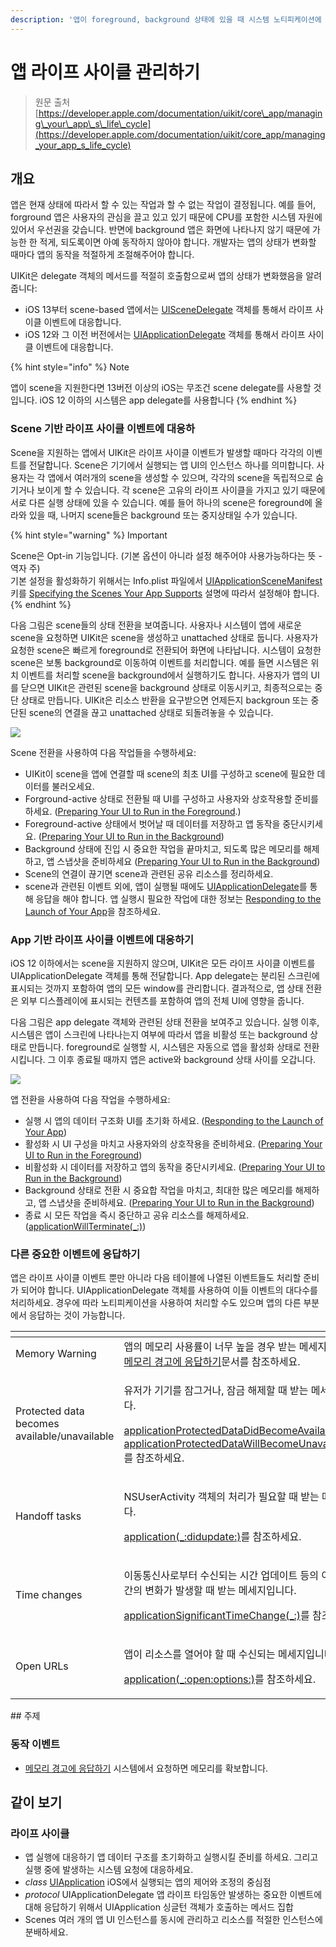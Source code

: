 ```yaml
---
description: '앱이 foreground, background 상태에 있을 때 시스템 노티피케이션에 대응하고 시스템과 관련된 중요한 이벤트를 처리하세요.'
---
```


# 앱 라이프 사이클 관리하기

> 원문 출처  
> [https://developer.apple.com/documentation/uikit/core\_app/managing\_your\_app\_s\_life\_cycle](https://developer.apple.com/documentation/uikit/core_app/managing_your_app_s_life_cycle)

## 개요 <a id="overview"></a>

앱은 현재 상태에 따라서 할 수 있는 작업과 할 수 없는 작업이 결정됩니다. 예를 들어, forground 앱은 사용자의 관심을 끌고 있고 있기 때문에 CPU를 포함한 시스템 자원에 있어서 우선권을 갖습니다. 반면에 background 앱은 화면에 나타나지 않기 때문에 가능한 한 적게, 되도록이면 아예 동작하지 않아야 합니다. 개발자는 앱의 상태가 변화할 때마다 앱의 동작을 적절하게 조절해주어야 합니다.

UIKit은 delegate 객체의 메서드를 적절히 호출함으로써 앱의 상태가 변화했음을 알려줍니다:

* iOS 13부터 scene-based 앱에서는 [UISceneDelegate](../../../etc/not-found.md) 객체를 통해서 라이프 사이클 이벤트에 대응합니다.
* iOS 12와 그 이전 버전에서는 [UIApplicationDelegate](../../../etc/not-found.md) 객체를 통해서 라이프 사이클 이벤트에 대응합니다.

{% hint style="info" %}
Note

앱이 scene을 지원한다면 13버전 이상의 iOS는 무조건 scene delegate를 사용할 것입니다. iOS 12 이하의 시스템은 app delegate를 사용합니다
{% endhint %}

### Scene 기반 라이프 사이클 이벤트에 대응하 <a id="respond-to-scene-based-life-cycle-events"></a>

Scene을 지원하는 앱에서 UIKit은 라이프 사이클 이벤트가 발생할 때마다 각각의 이벤트를 전달합니다. Scene은 기기에서 실행되는 앱 UI의 인스턴스 하나를 의미합니다. 사용자는 각 앱에서 여러개의 scene을 생성할 수 있으며, 각각의 scene을 독립적으로 숨기거나 보이게 할 수 있습니다. 각 scene은 고유의 라이프 사이클을 가지고 있기 때문에 서로 다른 실행 상태에 있을 수 있습니다. 예를 들어 하나의 scene은 foreground에 올라와 있을 때, 나머지 scene들은 background 또는 중지상태일 수가 있습니다.

{% hint style="warning" %}
Important

Scene은 Opt-in 기능입니다. \(기본 옵션이 아니라 설정 해주어야 사용가능하다는 뜻 - 역자 주\)  
기본 설정을 활성화하기 위해서는 Info.plist 파일에서 [UIApplicationSceneManifest](../../../etc/not-found.md) 키를 [Specifying the Scenes Your App Supports](https://developer.apple.com/documentation/uikit/app_and_environment/scenes/specifying_the_scenes_your_app_supports) 설명에 따라서 설정해야 합니다.
{% endhint %}

다음 그림은 scene들의 상태 전환을 보여줍니다. 사용자나 시스템이 앱에 새로운 scene을 요청하면 UIKit은 scene을 생성하고 unattached 상태로 둡니다. 사용자가 요청한 scene은 빠르게 foreground로 전환되어 화면에 나타납니다. 시스템이 요청한 scene은 보통 background로 이동하여 이벤트를 처리합니다. 예를 들면 시스템은 위치 이벤트를 처리할 scene을 background에서 실행하기도 합니다. 사용자가 앱의 UI를 닫으면 UIKit은 관련된 scene을 background 상태로 이동시키고, 최종적으로는 중단 상태로 만듭니다. UIKit은 리소스 반환을 요구받으면 언제든지 backgroun 또는 중단된 scene의 연결을 끊고 unattached 상태로 되돌려놓을 수 있습니다.  


![](../../../.gitbook/assets/scene-life-cycle.png)

Scene 전환을 사용하여 다음 작업들을 수행하세요:

* UIKit이 scene을 앱에 연결할 때 scene의 최초 UI를 구성하고 scene에 필요한 데이터를 불러오세요.
* Forground-active 상태로 전환될 때 UI를 구성하고 사용자와 상호작용할 준비를 하세요. \([Preparing Your UI to Run in the Foreground](https://developer.apple.com/documentation/uikit/app_and_environment/scenes/preparing_your_ui_to_run_in_the_foreground).\)
* Foreground-active 상태에서 벗어날 때 데이터를 저장하고 앱 동작을 중단시키세요. \([Preparing Your UI to Run in the Background](https://developer.apple.com/documentation/uikit/app_and_environment/scenes/preparing_your_ui_to_run_in_the_background)\)
* Background 상태에 진입 시 중요한 작업을 끝마치고, 되도록 많은 메모리를 해제하고, 앱 스냅샷을 준비하세요 \([Preparing Your UI to Run in the Background](https://developer.apple.com/documentation/uikit/app_and_environment/scenes/preparing_your_ui_to_run_in_the_background)\)
* Scene의 연결이 끊기면 scene과 관련된 공유 리소스를 정리하세요.
* scene과 관련된 이벤트 외에, 앱이 실행될 때에도 [UIApplicationDelegate](../../../etc/not-found.md)를 통해 응답을 해야 합니다. 앱 실행시 필요한 작업에 대한 정보는 [Responding to the Launch of Your App](https://developer.apple.com/documentation/uikit/app_and_environment/responding_to_the_launch_of_your_app)을 참조하세요.



### App 기반 라이프 사이클 이벤트에 대응하기

iOS 12 이하에서는 scene을 지원하지 않으며, UIKit은 모든 라이프 사이클 이벤트를 UIApplicationDelegate 객체를 통해 전달합니다. App delegate는 분리된 스크린에 표시되는 것까지 포함하여 앱의 모든 window를 관리합니다. 결과적으로, 앱 상태 전환은 외부 디스플레이에 표시되는 컨텐츠를 포함하여 앱의 전체 UI에 영향을 줍니다.

다음 그림은 app delegate 객체와 관련된 상태 전환을 보여주고 있습니다. 실행 이후, 시스템은 앱이 스크린에 나타나는지 여부에 따라서 앱을 비활성 또는 background 상태로 만듭니다. foreground로 실행할 시, 시스템은 자동으로 앱을 활성화 상태로 전환시킵니다. 그 이후 종료될 때까지 앱은 active와 background 상태 사이를 오갑니다.

![](../../../.gitbook/assets/app-life-cycle.png)

앱 전환을 사용하여 다음 작업을 수행하세요:

* 실행 시 앱의 데이터 구조화 UI를 초기화 하세요. \([Responding to the Launch of Your App](https://developer.apple.com/documentation/uikit/app_and_environment/responding_to_the_launch_of_your_app)\)
* 활성화 시 UI 구성을 마치고 사용자와의 상호작용을 준비하세요. \([Preparing Your UI to Run in the Foreground](https://developer.apple.com/documentation/uikit/app_and_environment/scenes/preparing_your_ui_to_run_in_the_foreground)\)
* 비활성화 시 데이터를 저장하고 앱의 동작을 중단시키세요. \([Preparing Your UI to Run in the Background](https://developer.apple.com/documentation/uikit/app_and_environment/scenes/preparing_your_ui_to_run_in_the_background)\)
* Background 상태로 전환 시 중요합 작업을 마치고, 최대한 많은 메모리를 해제하고, 앱 스냅샷을 준비하세요. \([Preparing Your UI to Run in the Background](https://developer.apple.com/documentation/uikit/app_and_environment/scenes/preparing_your_ui_to_run_in_the_background)\)
* 종료 시 모든 작업을 즉시 중단하고 공유 리소스를 해제하세요. \([applicationWillTerminate\(\_:\)](../../../etc/not-found.md)\)

### 다른 중요한 이벤트에 응답하기 <a id="respond-to-other-significant-events"></a>

앱은 라이프 사이클 이벤트 뿐만 아니라 다음 테이블에 나열된 이벤트들도 처리할 준비가 되어야 합니다. UIApplicationDelegate 객체를 사용하여 이들 이벤트의 대다수를 처리하세요. 경우에 따라 노티피케이션을 사용하여 처리할 수도 있으며 앱의 다른 부분에서 응답하는 것이 가능합니다.

<table>
  <thead>
    <tr>
      <th style="text-align:left"></th>
      <th style="text-align:left"></th>
    </tr>
  </thead>
  <tbody>
    <tr>
      <td style="text-align:left">Memory Warning</td>
      <td style="text-align:left">&#xC571;&#xC758; &#xBA54;&#xBAA8;&#xB9AC; &#xC0AC;&#xC6A9;&#xB960;&#xC774;
        &#xB108;&#xBB34; &#xB192;&#xC744; &#xACBD;&#xC6B0; &#xBC1B;&#xB294; &#xBA54;&#xC138;&#xC9C0;&#xC785;&#xB2C8;&#xB2E4;.
        <a
        href="../../../etc/not-found.md">&#xBA54;&#xBAA8;&#xB9AC; &#xACBD;&#xACE0;&#xC5D0; &#xC751;&#xB2F5;&#xD558;&#xAE30;</a>&#xBB38;&#xC11C;&#xB97C;
          &#xCC38;&#xC870;&#xD558;&#xC138;&#xC694;.</td>
    </tr>
    <tr>
      <td style="text-align:left">Protected data becomes available/unavailable</td>
      <td style="text-align:left">
        <p>&#xC720;&#xC800;&#xAC00; &#xAE30;&#xAE30;&#xB97C; &#xC7A0;&#xADF8;&#xAC70;&#xB098;,
          &#xC7A0;&#xAE08; &#xD574;&#xC81C;&#xD560; &#xB54C; &#xBC1B;&#xB294; &#xBA54;&#xC138;&#xC9C0;&#xC785;&#xB2C8;&#xB2E4;.</p>
        <p><a href="../../../etc/not-found.md">applicationProtectedDataDidBecomeAvailable(_:)</a> &#xC640;
          <a
          href="../../../etc/not-found.md">applicationProtectedDataWillBecomeUnavailable(_:)</a>
            <br />&#xB97C; &#xCC38;&#xC870;&#xD558;&#xC138;&#xC694;.</p>
      </td>
    </tr>
    <tr>
      <td style="text-align:left">Handoff tasks</td>
      <td style="text-align:left">
        <p>NSUserActivity &#xAC1D;&#xCCB4;&#xC758; &#xCC98;&#xB9AC;&#xAC00; &#xD544;&#xC694;&#xD560;
          &#xB54C; &#xBC1B;&#xB294; &#xBA54;&#xC138;&#xC9C0;&#xC785;&#xB2C8;&#xB2E4;.</p>
        <p><a href="../../../etc/not-found.md">application(_:didupdate:)</a>&#xB97C;
          &#xCC38;&#xC870;&#xD558;&#xC138;&#xC694;.</p>
      </td>
    </tr>
    <tr>
      <td style="text-align:left">Time changes</td>
      <td style="text-align:left">
        <p>&#xC774;&#xB3D9;&#xD1B5;&#xC2E0;&#xC0AC;&#xB85C;&#xBD80;&#xD130; &#xC218;&#xC2E0;&#xB418;&#xB294;
          &#xC2DC;&#xAC04; &#xC5C5;&#xB370;&#xC774;&#xD2B8; &#xB4F1;&#xC758; &#xC774;&#xC720;&#xB85C;
          &#xC2DC;&#xAC04;&#xC758; &#xBCC0;&#xD654;&#xAC00; &#xBC1C;&#xC0DD;&#xD560;
          &#xB54C; &#xBC1B;&#xB294; &#xBA54;&#xC138;&#xC9C0;&#xC785;&#xB2C8;&#xB2E4;.</p>
        <p><a href="../../../etc/not-found.md">applicationSignificantTimeChange(_:)</a>&#xB97C;
          &#xCC38;&#xC870;&#xD558;&#xC138;&#xC694;.</p>
      </td>
    </tr>
    <tr>
      <td style="text-align:left">Open URLs</td>
      <td style="text-align:left">
        <p>&#xC571;&#xC774; &#xB9AC;&#xC18C;&#xC2A4;&#xB97C; &#xC5F4;&#xC5B4;&#xC57C;
          &#xD560; &#xB54C; &#xC218;&#xC2E0;&#xB418;&#xB294; &#xBA54;&#xC138;&#xC9C0;&#xC785;&#xB2C8;&#xB2E4;.</p>
        <p><a href="../../../etc/not-found.md">application(_:open:options:)</a>&#xB97C;
          &#xCC38;&#xC870;&#xD558;&#xC138;&#xC694;.</p>
      </td>
    </tr>
  </tbody>
</table>## 주제 <a id="topics"></a>

### 동작 이벤트 <a id="behavioral_events"></a>

* [메모리 경고에 응답하기](../../../etc/not-found.md) 시스템에서 요청하면 메모리를 확보합니다.

## 같이 보기 <a id="see_also"></a>

### 라이프 사이클

* 앱 실행에 대응하기 앱 데이터 구조를 초기화하고 실행시킬 준비를 하세요. 그리고 실행 중에 발생하는 시스템 요청에 대응하세요.
* _class_ [UIApplication](uiapplication.md) iOS에서 실행되는 앱의 제어와 조정의 중심점
* _protocol_ UIApplicationDelegate 앱 라이프 타임동안 발생하는 중요한 이벤트에 대해 응답하기 위해서 UIApplication 싱글턴 객체가 호출하는 메서드 집합
* Scenes 여러 개의 앱 UI 인스턴스를 동시에 관리하고 리소스를 적절한 인스턴스에 분배하세요.

